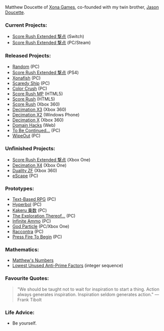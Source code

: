 Matthew Doucette of [Xona Games](https://github.com/XonaGames), co-founded with my twin brother, [Jason Doucette](https://github.com/JDoucette).
### Current Projects:
- [Score Rush Extended 撃点](http://xona.com/scorerush/) (Switch)
- [Score Rush Extended 撃点](http://xona.com/scorerush/) (PC/Steam)
### Released Projects:
- [Random](http://xona.com/random) (PC)
- [Score Rush Extended 撃点](http://xona.com/scorerush/) (PS4)
- [Xonafish](http://xona.com/xonafish/) (PC)
- [Scaredy Ship](http://xona.com/scaredyship/) (PC)
- [Color Crush](http://xona.com/colorcrush/) (PC)
- [Score Rush MP](http://xona.com/scorerush/multiplayer/) (HTML5)
- [Score Rush](http://xona.com/scorerush/html5/) (HTML5)
- [Score Rush](http://xona.com/scorerush/xbox360/) (Xbox 360)
- [Decimation X3](http://xona.com/decimationx3/) (Xbox 360)
- [Decimation X2](http://xona.com/decimationx2/) (Windows Phone)
- [Decimation X](http://xona.com/decimationx/) (Xbox 360)
- [Domain Hacks](http://xona.com/domainhacks/) (Web)
- [To Be Continued...](http://xona.com/tbc/) (PC)
- [WipeOut](http://xona.com/wipeout/) (PC)
### Unfinished Projects:
- [Score Rush Extended 撃点](http://xona.com/scorerush/) (Xbox One)
- [Decimation X4](http://xona.com/decimationx4/) (Xbox One)
- [Duality ZF](http://xona.com/dualityzf/) (Xbox 360)
- [eScape](http://xona.com/escape/) (PC)
### Prototypes:
- [Text-Based RPG](https://github.com/Xonatron/TextBasedRPG) (PC)
- [Hyperbol](http://xona.com/hyperbol/) (PC)
- [Kakeru 乗数](http://xona.com/kakeru/) (PC)
- [The Exploration Thereof...](http://xona.com/exploration/) (PC)
- [Infinite Ammo](http://xona.com/infiniteammo/) (PC)
- [God Particle](http://xona.com/godparticle/) (PC/Xbox One)
- [Raccontra](http://xona.com/raccontra/) (PC)
- [Press Fire To Begin](http://xona.com/pressfire/) (PC)
### Mathematics:
- [Matthew's Numbers](http://xona.com/matthewsnumbers/)
- [Lowest Unused Anti-Prime Factors](https://oeis.org/A332271) (integer sequence)
### Favourite Quotes:
> "We should be taught not to wait for inspiration to start a thing. Action always generates inspiration. Inspiration seldom generates action." — Frank Tibolt
### Life Advice:
- Be yourself.

<!--
**Xonatron/Xonatron** is a ✨ _special_ ✨ repository because its `README.md` (this file) appears on your GitHub profile.

Here are some ideas to get you started:

- 🔭 I’m currently working on ...
- 🌱 I’m currently learning ...
- 👯 I’m looking to collaborate on ...
- 🤔 I’m looking for help with ...
- 💬 Ask me about ...
- 📫 How to reach me: ...
- 😄 Pronouns: ...
- ⚡ Fun fact: ...
-->

